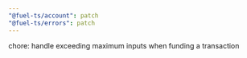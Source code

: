 ```yaml
---
"@fuel-ts/account": patch
"@fuel-ts/errors": patch
---
```


chore: handle exceeding maximum inputs when funding a transaction